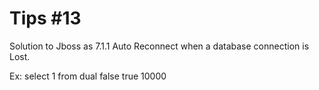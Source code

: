 # Tips #13
Solution to Jboss as 7.1.1 Auto Reconnect when a database connection is Lost.

Ex:
<validation>
	<check-valid-connection-sql>select 1 from dual</check-valid-connection-sql>
	<validate-on-match>false</validate-on-match>
	<background-validation>true</background-validation>
	<background-validation-millis>10000</background-validation-millis>
</validation>
